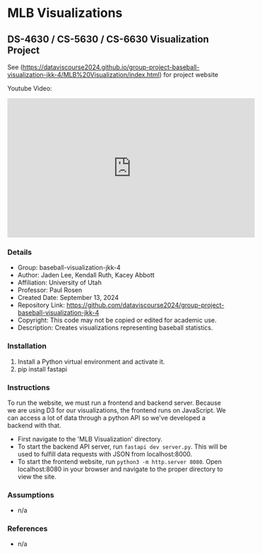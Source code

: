 # MLB Visualizations

## DS-4630 / CS-5630 / CS-6630 Visualization Project

See (https://dataviscourse2024.github.io/group-project-baseball-visualization-jkk-4/MLB%20Visualization/index.html) for project website

Youtube Video:
<iframe width="560" height="315" src="https://www.youtube.com/embed/ZIOLiJTlYgI?si=wMXi08fh5Now47ZZ" title="YouTube video player" frameborder="0" allow="accelerometer; autoplay; clipboard-write; encrypted-media; gyroscope; picture-in-picture; web-share" referrerpolicy="strict-origin-when-cross-origin" allowfullscreen></iframe>

### Details

- Group: baseball-visualization-jkk-4
- Author: Jaden Lee, Kendall Ruth, Kacey Abbott
- Affiliation: University of Utah
- Professor: Paul Rosen
- Created Date: September 13, 2024
- Repository Link: https://github.com/dataviscourse2024/group-project-baseball-visualization-jkk-4
- Copyright: This code may not be copied or edited for academic use.
- Description: Creates visualizations representing baseball statistics.

### Installation

1. Install a Python virtual environment and activate it.
1. pip install fastapi

### Instructions

To run the website, we must run a frontend and backend server. Because we are using D3 for our visualizations, the frontend runs on JavaScript. We can access a lot of data through a python API so we've developed a backend with that.

- First navigate to the 'MLB Visualization' directory.
- To start the backend API server, run ```fastapi dev server.py```. This will be used to fulfill data requests with JSON from localhost:8000.
- To start the frontend website, run ```python3 -m http.server 8080```. Open localhost:8080 in your browser and navigate to the proper directory to view the site.

### Assumptions

- n/a

### References

- n/a
